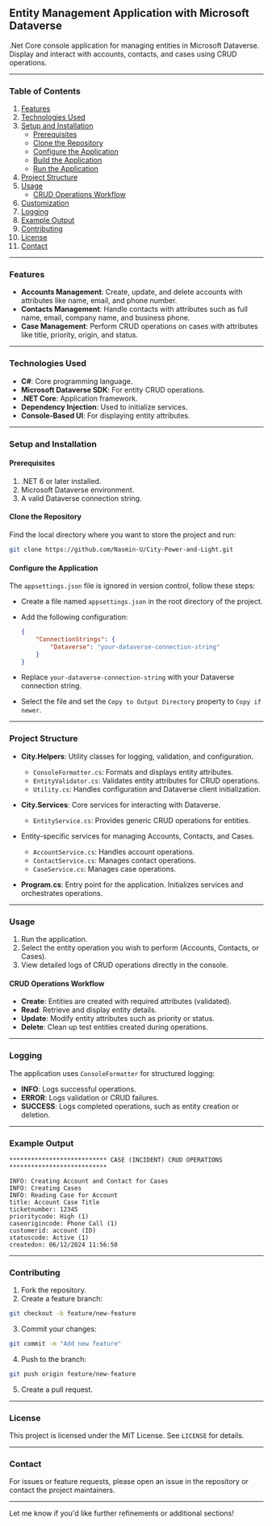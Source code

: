 ﻿
## Entity Management Application with Microsoft Dataverse
.Net Core console application for managing entities in Microsoft Dataverse. Display and interact with accounts, contacts, and cases using CRUD operations.

---

### Table of Contents
1. [Features](#features)
2. [Technologies Used](#technologies-used)
3. [Setup and Installation](#setup-and-installation)
    - [Prerequisites](#prerequisites)
    - [Clone the Repository](#clone-the-repository)
    - [Configure the Application](#configure-the-application)
    - [Build the Application](#build-the-application)
    - [Run the Application](#run-the-application)
4. [Project Structure](#project-structure)
5. [Usage](#usage)
    - [CRUD Operations Workflow](#crud-operations-workflow)
6. [Customization](#customization)
7. [Logging](#logging)
8. [Example Output](#example-output)
9. [Contributing](#contributing)
10. [License](#license)
11. [Contact](#contact)

---

### Features
- **Accounts Management**: Create, update, and delete accounts with attributes like name, email, and phone number.
- **Contacts Management**: Handle contacts with attributes such as full name, email, company name, and business phone.
- **Case Management**: Perform CRUD operations on cases with attributes like title, priority, origin, and status.

---

### Technologies Used
- **C#**: Core programming language.
- **Microsoft Dataverse SDK**: For entity CRUD operations.
- **.NET Core**: Application framework.
- **Dependency Injection**: Used to initialize services.
- **Console-Based UI**: For displaying entity attributes.

---

### Setup and Installation

#### Prerequisites
1. .NET 6 or later installed.
2. Microsoft Dataverse environment.
3. A valid Dataverse connection string.

#### Clone the Repository
Find the local directory where you want to store the project and run:
```bash
git clone https://github.com/Nasmin-U/City-Power-and-Light.git
```

#### Configure the Application

The `appsettings.json` file is ignored in version control, follow these steps:

   - Create a file named `appsettings.json` in the root directory of the project.
   - Add the following configuration:
     ```json
     {
         "ConnectionStrings": {
             "Dataverse": "your-dataverse-connection-string"
         }
     }
     ```

   - Replace `your-dataverse-connection-string` with your Dataverse connection string.
   - Select the file and set the `Copy to Output Directory` property to `Copy if newer`.

---

### **Project Structure**

- **City.Helpers**: Utility classes for logging, validation, and configuration.
    - `ConsoleFormatter.cs`: Formats and displays entity attributes.
    - `EntityValidator.cs`: Validates entity attributes for CRUD operations.
    - `Utility.cs`: Handles configuration and Dataverse client initialization.

- **City.Services**: Core services for interacting with Dataverse.
    - `EntityService.cs`: Provides generic CRUD operations for entities.

- Entity-specific services for managing Accounts, Contacts, and Cases.
    - `AccountService.cs`: Handles account operations.
    - `ContactService.cs`: Manages contact operations.
    - `CaseService.cs`: Manages case operations.

- **Program.cs**: Entry point for the application. Initializes services and orchestrates operations.

---

### **Usage**
1. Run the application.
2. Select the entity operation you wish to perform (Accounts, Contacts, or Cases).
3. View detailed logs of CRUD operations directly in the console.

#### **CRUD Operations Workflow**
- **Create**: Entities are created with required attributes (validated).
- **Read**: Retrieve and display entity details.
- **Update**: Modify entity attributes such as priority or status.
- **Delete**: Clean up test entities created during operations.

---


### **Logging**
The application uses `ConsoleFormatter` for structured logging:
- **INFO**: Logs successful operations.
- **ERROR**: Logs validation or CRUD failures.
- **SUCCESS**: Logs completed operations, such as entity creation or deletion.
---

### **Example Output**

```
*************************** CASE (INCIDENT) CRUD OPERATIONS ***************************

INFO: Creating Account and Contact for Cases
INFO: Creating Cases
INFO: Reading Case for Account
title: Account Case Title
ticketnumber: 12345
prioritycode: High (1)
caseorigincode: Phone Call (1)
customerid: account (ID)
statuscode: Active (1)
createdon: 06/12/2024 11:56:50
```

---

### **Contributing**
1. Fork the repository.
2. Create a feature branch:
```bash
git checkout -b feature/new-feature
```
3. Commit your changes:
```bash
git commit -m "Add new feature"
```
4. Push to the branch:
```bash
git push origin feature/new-feature
```
5. Create a pull request.

---

### **License**
This project is licensed under the MIT License. See `LICENSE` for details.

---

### **Contact**
For issues or feature requests, please open an issue in the repository or contact the project maintainers.

---

Let me know if you'd like further refinements or additional sections!